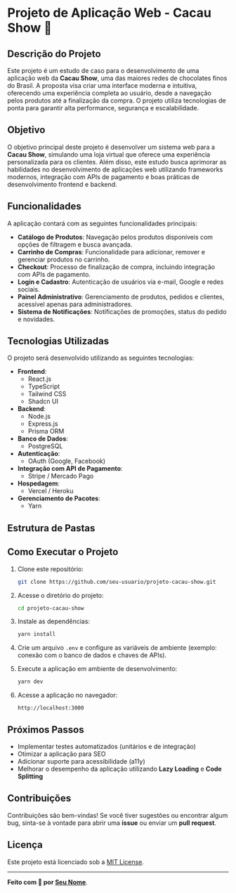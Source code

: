 # Projeto de Aplicação Web - Cacau Show 🍫

## Descrição do Projeto
Este projeto é um estudo de caso para o desenvolvimento de uma aplicação web da **Cacau Show**, uma das maiores redes de chocolates finos do Brasil. A proposta visa criar uma interface moderna e intuitiva, oferecendo uma experiência completa ao usuário, desde a navegação pelos produtos até a finalização da compra. O projeto utiliza tecnologias de ponta para garantir alta performance, segurança e escalabilidade.

## Objetivo
O objetivo principal deste projeto é desenvolver um sistema web para a **Cacau Show**, simulando uma loja virtual que oferece uma experiência personalizada para os clientes. Além disso, este estudo busca aprimorar as habilidades no desenvolvimento de aplicações web utilizando frameworks modernos, integração com APIs de pagamento e boas práticas de desenvolvimento frontend e backend.

## Funcionalidades
A aplicação contará com as seguintes funcionalidades principais:

- **Catálogo de Produtos**: Navegação pelos produtos disponíveis com opções de filtragem e busca avançada.
- **Carrinho de Compras**: Funcionalidade para adicionar, remover e gerenciar produtos no carrinho.
- **Checkout**: Processo de finalização de compra, incluindo integração com APIs de pagamento.
- **Login e Cadastro**: Autenticação de usuários via e-mail, Google e redes sociais.
- **Painel Administrativo**: Gerenciamento de produtos, pedidos e clientes, acessível apenas para administradores.
- **Sistema de Notificações**: Notificações de promoções, status do pedido e novidades.

## Tecnologias Utilizadas
O projeto será desenvolvido utilizando as seguintes tecnologias:

- **Frontend**:
  - React.js
  - TypeScript
  - Tailwind CSS
  - Shadcn UI
- **Backend**:
  - Node.js
  - Express.js
  - Prisma ORM
- **Banco de Dados**:
  - PostgreSQL
- **Autenticação**:
  - OAuth (Google, Facebook)
- **Integração com API de Pagamento**:
  - Stripe / Mercado Pago
- **Hospedagem**:
  - Vercel / Heroku
- **Gerenciamento de Pacotes**:
  - Yarn

## Estrutura de Pastas


## Como Executar o Projeto

1. Clone este repositório:
    ```bash
    git clone https://github.com/seu-usuario/projeto-cacau-show.git
    ```

2. Acesse o diretório do projeto:
    ```bash
    cd projeto-cacau-show
    ```

3. Instale as dependências:
    ```bash
    yarn install
    ```

4. Crie um arquivo `.env` e configure as variáveis de ambiente (exemplo: conexão com o banco de dados e chaves de APIs).

5. Execute a aplicação em ambiente de desenvolvimento:
    ```bash
    yarn dev
    ```

6. Acesse a aplicação no navegador:
    ```
    http://localhost:3000
    ```

## Próximos Passos
- Implementar testes automatizados (unitários e de integração)
- Otimizar a aplicação para SEO
- Adicionar suporte para acessibilidade (a11y)
- Melhorar o desempenho da aplicação utilizando **Lazy Loading** e **Code Splitting**

## Contribuições
Contribuições são bem-vindas! Se você tiver sugestões ou encontrar algum bug, sinta-se à vontade para abrir uma **issue** ou enviar um **pull request**.

## Licença
Este projeto está licenciado sob a [MIT License](LICENSE).

---

**Feito com 💖 por [Seu Nome](https://github.com/seu-usuario)**.
